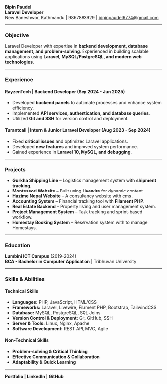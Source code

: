 **Bipin Paudel**\
**Laravel Developer**\
New Baneshwor, Kathmandu | 9867883929 | [bipinpaudel6774@gmail.com](mailto\:bipinpaudel6774@gmail.com)

---

### **Objective**

Laravel Developer with expertise in **backend development, database management, and problem-solving**. Experienced in building scalable applications using **Laravel, MySQL/PostgreSQL, and modern web technologies**.

---

### **Experience**

#### **RayzenTech | Backend Developer** (Sep 2024 - Jun 2025)

- Developed **backend panels** to automate processes and enhance system efficiency.
- Implemented **API services, authentication, and database queries**.
- Utilized **Git and SSH** for version control and deployment.

#### **Turantcall | Intern & Junior Laravel Developer** (Aug 2023 - Sep 2024)

- Fixed **critical issues** and optimized Laravel applications.
- Developed **new features** and improved system performance.
- Gained experience in **Laravel 10, MySQL, and debugging**.

---

### **Projects**

- **Gurkha Shipping Line** – Logistics management system with **shipment tracking**.
- **Montessori Website** – Built using **Livewire** for dynamic content.
- **Hazime Nepal Website** – A consultancy website with cms .
- **Accounting System** – Financial tracking tool with **Filament PHP**.
- **Real Estate Backend** – Property listing and user management system.
- **Project Management System** – Task tracking and sprint-based workflow.
- **Homestay Booking System** – Reservation system with to manage Homestays.

---

### **Education**

**Lumbini ICT Campus** (2019-2024)\
**BCA - Bachelor in Computer Application** | Tribhuvan University

---

### **Skills & Abilities**

#### **Technical Skills**

- **Languages:** PHP, JavaScript, HTML/CSS
- **Frameworks:** Laravel, Livewire, Filament PHP, Bootstrap, TailwindCSS
- **Database:** MySQL, PostgreSQL, SQL Joins
- **Version Control & Deployment:** Git, GitHub, SSH
- **Server & Tools:** Linux, Nginx, Apache
- **Software Development:** REST API, MVC, Agile

#### **Non-Technical Skills**

- **Problem-solving & Critical Thinking**
- **Effective Communication & Collaboration**
- **Adaptability & Quick Learning**

---

**Portfolio | LinkedIn | GitHub**


